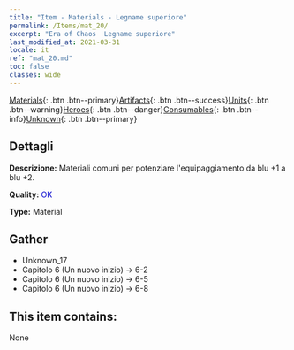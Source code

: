 ```yaml
---
title: "Item - Materials - Legname superiore"
permalink: /Items/mat_20/
excerpt: "Era of Chaos  Legname superiore"
last_modified_at: 2021-03-31
locale: it
ref: "mat_20.md"
toc: false
classes: wide
---
```

 [Materials](/it/Items/){: .btn .btn--primary}[Artifacts](/it/Items/Artifacts/){: .btn .btn--success}[Units](/it/Items/Units/){: .btn .btn--warning}[Heroes](/it/Items/Heroes/){: .btn .btn--danger}[Consumables](/it/Items/Consumables/){: .btn .btn--info}[Unknown](/it/Items/Unknown/){: .btn .btn--primary}

## Dettagli
 **Descrizione:** Materiali comuni per potenziare l'equipaggiamento da blu +1 a blu +2.

 **Quality:** <span style="color: #0000CD">OK</span>

 **Type:** Material

## Gather

*    Unknown_17 
*    Capitolo 6 (Un nuovo inizio) -> 6-2 
*    Capitolo 6 (Un nuovo inizio) -> 6-5 
*    Capitolo 6 (Un nuovo inizio) -> 6-8 

## This item contains:

  None

